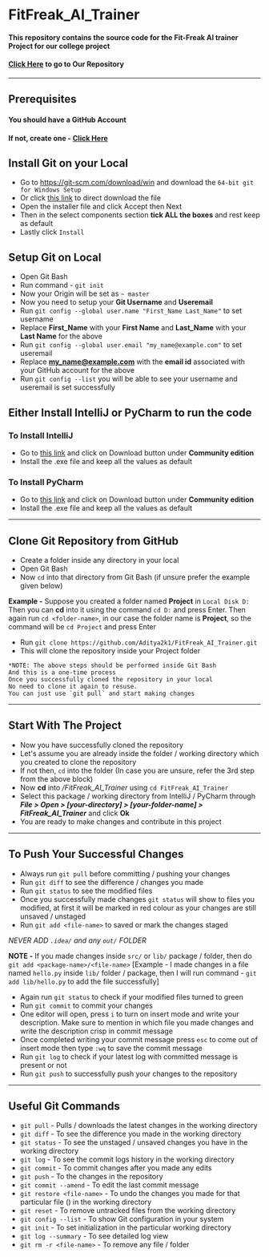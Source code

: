 # FitFreak_AI_Trainer
#### This repository contains the source code for the Fit-Freak AI trainer Project for our college project
#### [Click Here](https://github.com/Aditya2k1/FitFreak_AI_Trainer) to go to Our Repository

---
## Prerequisites
#### You should have a GitHub Account
#### If not, create one - [Click Here](https://github.com/)

## Install Git on your Local
* Go to https://git-scm.com/download/win and download the `64-bit git for Windows Setup`
* Or click [this link](https://github.com/git-for-windows/git/releases/download/v2.40.0.windows.1/Git-2.40.0-64-bit.exe) to direct download the file
* Open the installer file and click Accept then Next
* Then in the select components section **tick ALL the boxes** and rest keep as default
* Lastly click `Install`

## Setup Git on Local
* Open Git Bash
* Run command - `git init`
* Now your Origin will be set as `~ master`
* Now you need to setup your **Git Username** and **Useremail**
* Run `git config --global user.name "First_Name Last_Name"` to set username
* Replace **First_Name** with your **First Name** and **Last_Name** with your **Last Name** for the above
* Run `git config --global user.email "my_name@example.com"` to set useremail 
* Replace **my_name@example.com** with the **email id** associated with your GitHub account for the above
* Run `git config --list` you will be able to see your username and useremail is set successfully

## Either Install IntelliJ or PyCharm to run the code
### To Install IntelliJ
* Go to [this link](https://www.jetbrains.com/idea/download/#section=windows) and click on Download button under **Community edition**
* Install the .exe file and keep all the values as default

### To Install PyCharm 
* Go to [this link](https://www.jetbrains.com/pycharm/download/#section=windows) and click on Download button under **Community edition**
* Install the .exe file and keep all the values as default
---
## Clone Git Repository from GitHub
* Create a folder inside any directory in your local
* Open Git Bash
* Now `cd` into that directory from Git Bash (if unsure prefer the example given below)

**Example -** Suppose you created a folder named **Project** in `Local Disk D:`
Then you can **cd** into it using the command `cd D:` and press Enter.
Then again run `cd <folder-name>`, in our case the folder name is **Project**,
so the command will be `cd Project` and press Enter

* Run `git clone https://github.com/Aditya2k1/FitFreak_AI_Trainer.git`
* This will clone the repository inside your Project folder

```
*NOTE: The above steps should be performed inside Git Bash
And this is a one-time process
Once you successfully cloned the repository in your local
No need to clone it again to resuse.
You can just use `git pull` and start making changes
```

---
## Start With The Project

* Now you have successfully cloned the repository
* Let's assume you are already inside the folder / working directory which you created to clone the repository
* If not then, `cd` into the folder (In case you are unsure, refer the 3rd step from the above block)
* Now **cd** into _/FitFreak_AI_Trainer_ using `cd FitFreak_AI_Trainer`
* Select this package / working directory from IntelliJ / PyCharm through **_File > Open > [your-directory] > [your-folder-name] > FitFreak_AI_Trainer_** and click **Ok**
* You are ready to make changes and contribute in this project

---
## To Push Your Successful Changes
* Always run `git pull` before committing / pushing your changes
* Run `git diff` to see the difference / changes you made
* Run `git status` to see the modified files
* Once you successfully made changes `git status` will show to files you modified, at first it will be marked in red colour as your changes are still unsaved / unstaged
* Run `git add <file-name>` to saved or mark the changes staged


_NEVER ADD `.idea/` and any `out/` FOLDER_

**NOTE -** If you made changes inside `src/` or `lib/` package / folder, then do `git add <package-name>/<file-name>`
[Example - I made changes in a file named `hello.py` inside `lib/` folder / package,
then I will run command - `git add lib/hello.py` to add the file successfully]
* Again run `git status` to check if your modified files turned to green
* Run `git commit` to commit your changes 
* One editor will open, press `i` to turn on insert mode and write your description. Make sure to mention in which file you made changes and write the description crisp in commit message
* Once completed writing your commit message press `esc` to come out of insert mode then type `:wq` to save the commit message
* Run `git log` to check if your latest log with committed message is present or not
* Run `git push` to successfully push your changes to the repository

---
## Useful Git Commands
* `git pull` - Pulls / downloads the latest changes in the working directory
* `git diff` - To see the difference you made in the working directory
* `git status` - To see the unstaged / unsaved changes you have in the working directory
* `git log` - To see the commit logs history in the working directory
* `git commit` - To commit changes after you made any edits
* `git push` - To the changes in the repository
* `git commit --amend` - To edit the last commit message
* `git restore <file-name>` - To undo the changes you made for that particular file (<file-name>) in the working directory
* `git reset` - To remove untracked files from the working directory
* `git config --list` - To show Git configuration in your system
* `git init` - To set initialization in the particular working directory
* `git log --summary` - To see detailed log view
* `git rm -r <file-name>` - To remove any file / folder
